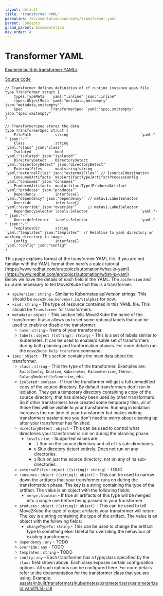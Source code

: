 ```yaml
---
layout: default
title: "Transformer YAML"
permalink: /documentation/concepts/transformer-yaml
parent: Concepts
grand_parent: Documentation
nav_order: 4
---
```


# Transformer YAML

[Example built-in transformer YAMLs](https://github.com/konveyor/move2kube/tree/dcf8793a889c0a8f9f4423e9e9ee3a95003c6bcc/assets/inbuilt/transformers)

[Source code](https://github.com/konveyor/move2kube/blob/6448624d79c37809417c05e34fcb3b2456952bcb/types/transformer/transformer.go#L27-L49)

```golang
// Transformer defines definition of cf runtime instance apps file
type Transformer struct {
	types.TypeMeta   `yaml:",inline" json:",inline"`
	types.ObjectMeta `yaml:"metadata,omitempty" json:"metadata,omitempty"`
	Spec             TransformerSpec `yaml:"spec,omitempty" json:"spec,omitempty"`
}

// TransformerSpec stores the data
type TransformerSpec struct {
	FilePath           string                                 `yaml:"-" json:"-"`
	Class              string                                 `yaml:"class" json:"class"`
	Isolated           bool                                   `yaml:"isolated" json:"isolated"`
	DirectoryDetect    DirectoryDetect                        `yaml:"directoryDetect" json:"directoryDetect"`
	ExternalFiles      map[string]string                      `yaml:"externalFiles" json:"externalFiles"` // [source]destination
	ConsumedArtifacts  map[ArtifactType]ArtifactProcessConfig `yaml:"consumes" json:"consumes"`
	ProducedArtifacts  map[ArtifactType]ProducedArtifact      `yaml:"produces" json:"produces"`
	Dependency         interface{}                            `yaml:"dependency" json:"dependency"` // metav1.LabelSelector
	Override           interface{}                            `yaml:"override" json:"override"`     // metav1.LabelSelector
	DependencySelector labels.Selector                        `yaml:"-" json:"-"`
	OverrideSelector   labels.Selector                        `yaml:"-" json:"-"`
	TemplatesDir       string                                 `yaml:"templates" json:"templates"` // Relative to yaml directory or working directory in image
	Config             interface{}                            `yaml:"config" json:"config"`
}
```

This page explains format of the transformer YAML file. If you are not familiar with the YAML format then here's a quick tutorial [https://www.redhat.com/en/topics/automation/what-is-yaml](https://www.redhat.com/en/topics/automation/what-is-yaml)   
Below we have the details of each field in the YAML. The `apiVersion` and `kind` are necessary to tell Move2Kube that this is a transformer.

- `apiVersion` : `string` - Similar to Kubernetes apiVersion strings. This should be `move2kube.konveyor.io/v1alpha1` for now.
- `kind` : `string` - The type of resource contained in this YAML file. This should be `Transformer` for transformers.
- `metadata` : `object` - This section tells Move2Kube the name of the transformer. It also allows us to set some optional labels that can be used to enable or disable the transformer.
	- `name` : `string` - Name of your transformer.
	- `labels` : `object ([string]: string)` - This is a set of labels similar to Kubernetes. It can be used to enable/disable set of transformers during both planning and tranformation phases.
		For more details run the `move2kube help transform` command.
- `spec` : `object` - This section contains the main data about the transformer.
	- `class` : `string` - This the type of the transformer. Examples are: `BuildConfig`, `Knative`, `Kubernetes`, `Parameterizer`, `Tekton`, `GolangDockerfileGenerator`, etc.
	- `isolated` : `boolean` - If true the transformer will get a full unmodified copy of the source directory. By default transformers don't run in isolation. They get a temporary directory containing a copy of the source directory, that has already been used by other transformers. So if other transformers have created some temporary files, all of those files will be visible to your transformer. Running in isolation increases the run time of your transformer but makes writing transformers easier since you don't need to worry about cleaning up after your transformer has finished.
	- `directoryDetect` : `object` - This can be used to control what directories your transformer is run on during the planning phase.
		- `levels` : `int` - Supported values are:
			- `-1` Run on the source directory and all of its sub-directories.
			- `0` Skip directory detect entirely. Does not run on any directories.
			- `1` Run on just the source directory, not on any of its sub-directories.
	- `externalFiles` : `object ([string]: string)` - TODO
	- `consumes` : `object ([string]: object)` - This can be used to narrow down the artifacts that your transformer runs on during the transformation phase.
		The key is a string containing the type of the artifact. The value is an object with the following fields:
		- `merge` : `boolean` - If true all artifacts of this type will be merged into a single one before being passed to your transformer.
	- `produces` : `object ([string]: object)` - This can be used to tell Move2Kube the type of output artifacts your transformer will return.
		The key is a string containing the type of the artifact. The value is an object with the following fields:
		- `changeTypeTo` : `string` - This can be used to change the artifact type to something else. Useful for overriding the behaviour of existing transformers.
	- `dependency` : `any` - TODO
	- `override` : `any` - TODO
	- `templates` : `string` - TODO
	- `config` : `any` - Each transformer has a type/class specified by the `class` field shown above. Each class exposes certain configuration options.
		All such options can be configured here. For more details refer to the documentation for the transformer class that you are using.
		Example: [assets/inbuilt/transformers/kubernetes/parameterizers/parameterizers.yaml#L14-L18](https://github.com/konveyor/move2kube/blob/dcf8793a889c0a8f9f4423e9e9ee3a95003c6bcc/assets/inbuilt/transformers/kubernetes/parameterizers/parameterizers.yaml#L14-L18)
